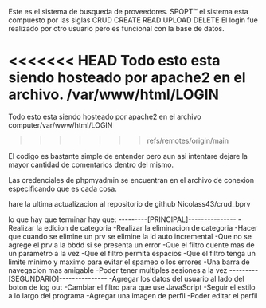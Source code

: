 Este es el sistema de busqueda de proveedores.
            SPOPT™
el sistema esta compuesto por las siglas CRUD
            CREATE 
            READ
            UPLOAD
            DELETE
El login fue realizado por otro usuario pero es funcional con la base de datos.            

<<<<<<< HEAD
Todo esto esta siendo hosteado por apache2 en el archivo.
        /var/www/html/LOGIN
=======
Todo esto esta siendo hosteado por apache2 en el archivo
        computer/var/www/html/LOGIN
>>>>>>> refs/remotes/origin/main

El codigo es bastante simple de entender pero aun asi intentare dejare la mayor cantidad de comentarios dentro del mismo.

Las credenciales de phpmyadmin se encuentran en el archivo de conexion especificando que es cada cosa.

hare la ultima actualizacion al repositorio de github 
        Nicolass43/crud_bprv


lo que hay que terminar 
hay que:
 ---------[PRINCIPAL]---------------
 -Realizar la edicion de categoria
 -Realizar la eliminacion de categoria
 -Hacer que cuando se elimine un prv se elimine la id auto incremental
 -Que no se agrege el prv a la bbdd si se presenta un error
 -Que el filtro cuente mas de un parametro a la vez 
 -Que el filtro permita espacios
 -Que el filtro tenga un limite minimo y maximo para evitar el spameo o los errores
 -Una barra de navegacion mas amigable
 -Poder tener multiples sesiones a la vez
 ---------[SEGUNDARIO]---------------
 -Agregar los datos del usuario al lado del boton de log out
 -Cambiar el filtro para que use JavaScript
 -Seguir el estilo a lo largo del programa
 -Agregar una imagen de perfil
 -Poder editar el perfil


 